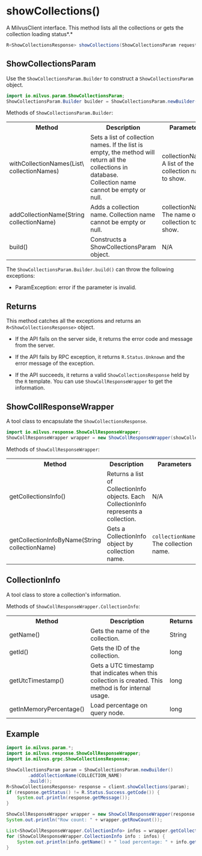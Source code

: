 # showCollections()

A MilvusClient interface. This method lists all the collections or gets the collection loading status*.*

```java
R<ShowCollectionsResponse> showCollections(ShowCollectionsParam requestParam);
```

## ShowCollectionsParam

Use the `ShowCollectionsParam.Builder` to construct a `ShowCollectionsParam` object.

```java
import io.milvus.param.ShowCollectionsParam;
ShowCollectionsParam.Builder builder = ShowCollectionsParam.newBuilder();
```

Methods of `ShowCollectionsParam.Builder`:

<table>
    <tr>
        <th>Method</th>
        <th>Description</th>
        <th>Parameters</th>
    </tr>
    <tr>
        <td>withCollectionNames(List\<String> collectionNames)</td>
        <td>Sets a list of collection names. If the list is empty, the method will return all the collections in database.<br/>Collection name cannot be empty or null.</td>
        <td>collectionNames: A list of the collection names to show.</td>
    </tr>
    <tr>
        <td>addCollectionName(String collectionName)</td>
        <td>Adds a collection name. Collection name cannot be empty or null.</td>
        <td>collectionName: The name of the collection to show.</td>
    </tr>
    <tr>
        <td>build()</td>
        <td>Constructs a ShowCollectionsParam object.</td>
        <td>N/A</td>
    </tr>
</table>

The `ShowCollectionsParam.Builder.build()` can throw the following exceptions:

- ParamException: error if the parameter is invalid.

## Returns

This method catches all the exceptions and returns an `R<ShowCollectionsResponse>` object.

- If the API fails on the server side, it returns the error code and message from the server.

- If the API fails by RPC exception, it returns `R.Status.Unknown` and the error message of the exception.

- If the API succeeds, it returns a valid `ShowCollectionsResponse` held by the `R` template. You can use `ShowCollResponseWrapper` to get the information.

## ShowCollResponseWrapper

A tool class to encapsulate the `ShowCollectionsResponse`. 

```java
import io.milvus.response.ShowCollResponseWrapper;
ShowCollResponseWrapper wrapper = new ShowCollResponseWrapper(showCollectionsResponse);
```

Methods of `ShowCollResponseWrapper`:

<table>
   <tr>
     <th><strong>Method</strong></th>
     <th><strong>Description</strong></th>
     <th><strong>Parameters</strong></th>
     <th><strong>Returns</strong></th>
   </tr>
   <tr>
     <td>getCollectionsInfo()<br/></td>
     <td>Returns a list of CollectionInfo objects. Each CollectionInfo represents a collection.</td>
     <td>N/A</td>
     <td>List\<CollectionInfo></td>
   </tr>
   <tr>
     <td>getCollectionInfoByName(String collectionName)</td>
     <td>Gets a CollectionInfo object by collection name.<br/></td>
     <td><code>collectionName</code>: The collection name.</td>
     <td>CollectionInfo</td>
   </tr>
</table>

## CollectionInfo

A tool class to store a collection's information.

Methods of `ShowCollResponseWrapper.CollectionInfo`:

<table>
   <tr>
     <th><strong>Method</strong></th>
     <th><strong>Description</strong></th>
     <th><strong>Returns</strong></th>
   </tr>
   <tr>
     <td>getName()</td>
     <td>Gets the name of the collection.</td>
     <td>String</td>
   </tr>
   <tr>
     <td>getId()</td>
     <td>Gets the ID of the collection.</td>
     <td>long</td>
   </tr>
   <tr>
     <td>getUtcTimestamp()</td>
     <td>Gets a UTC timestamp that indicates when this collection is created. This method is for internal usage.</td>
     <td>long</td>
   </tr>
   <tr>
     <td>getInMemoryPercentage()<br/></td>
     <td>Load percentage on query node.<br/></td>
     <td>long</td>
   </tr>
</table>

## Example

```java
import io.milvus.param.*;
import io.milvus.response.ShowCollResponseWrapper;
import io.milvus.grpc.ShowCollectionsResponse;

ShowCollectionsParam param = ShowCollectionsParam.newBuilder()
        .addCollectionName(COLLECTION_NAME)
        .build();
R<ShowCollectionsResponse> response = client.showCollections(param);
if (response.getStatus() != R.Status.Success.getCode()) {
    System.out.println(response.getMessage());
}

ShowCollResponseWrapper wrapper = new ShowCollResponseWrapper(response.getData());
System.out.println("Row count: " + wrapper.getRowCount());

List<ShowCollResponseWrapper.CollectionInfo> infos = wrapper.getCollectionsInfo();
for (ShowCollResponseWrapper.CollectionInfo info : infos) {
    System.out.println(info.getName() + " load percentage: " + info.getInMemoryPercentage() + "%");
}
```
